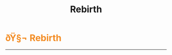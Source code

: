 ﻿---
lang: en-US
title: Rebirth
prev: Radar
next: Seer
---
# <font color=#f38c24>ðŸ§¬ <b>Rebirth</b></font> <Badge text="Helpful" type="tip" vertical="middle"/>
---




